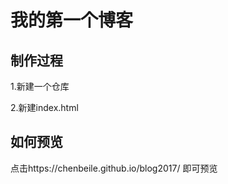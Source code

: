 # 我的第一个博客


## 制作过程
1.新建一个仓库

2.新建index.html

## 如何预览
点击https://chenbeile.github.io/blog2017/ 即可预览

